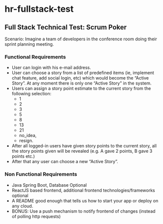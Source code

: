 # hr-fullstack-test

## Full Stack Technical Test: Scrum Poker
 
 
Scenario: Imagine a team of developers in the conference room doing their sprint planning meeting.
 
### Functional Requirements
 
-	User can login with his e-mail address.
-	User can choose a story from a list of predefined items (ie, implement chat feature, add social login, etc) which would become the “Active Story”. At any moment there is only one “Active Story" in the system.
-	Users can assign a story point estimate to the current story from the following selection:
    * 1
    * 2
    * 3
    * 5
    * 8
    * 13
    * 21
    * no_idea,
    * resign.
-	After all logged-in users have given story points to the current story, all the story points given will be revealed (e.g. A gave 2 points, B gave 3 points etc.) 
-	After that any user can choose a new “Active Story”.
 
### Non Functional Requirements
 
-	Java Spring Boot, Database Optional
-	ReactJS based frontend, additional frontend technologies/frameworks optional
-	A README good enough that tells us how to start your app or deploy on any cloud.
-	BONUS: Use a push mechanism to notify frontend of changes (instead of polling http requests)
